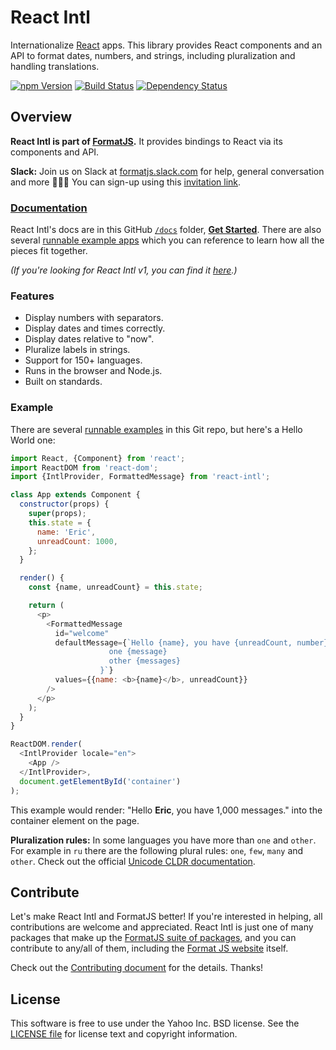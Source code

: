 # React Intl

Internationalize [React][] apps. This library provides React components and an API to format dates, numbers, and strings, including pluralization and handling translations.

[![npm Version][npm-badge]][npm]
[![Build Status][travis-badge]][travis]
[![Dependency Status][david-badge]][david]

## Overview

**React Intl is part of [FormatJS][].** It provides bindings to React via its components and API.

**Slack:** Join us on Slack at [formatjs.slack.com](https://formatjs.slack.com/) for help, general conversation and more 💬🎊🎉
You can sign-up using this [invitation link](https://join.slack.com/t/formatjs/shared_invite/enQtNjYwMzE4NjM1MDQzLTA5NDE1Y2Y1ZWNiZWI1YTU5MGUxY2M0YjA4NWNhMmU3YTRjZmQ3MTE3NzJmOTAxMWRmYWE1ZTdkMmYzNzA5Y2M).

### [Documentation][]

React Intl's docs are in this GitHub [`/docs`][documentation] folder, [**Get Started**][getting started]. There are also several [runnable example apps][examples] which you can reference to learn how all the pieces fit together.

_(If you're looking for React Intl v1, you can find it [here][v1-docs].)_

### Features

- Display numbers with separators.
- Display dates and times correctly.
- Display dates relative to "now".
- Pluralize labels in strings.
- Support for 150+ languages.
- Runs in the browser and Node.js.
- Built on standards.

### Example

There are several [runnable examples][examples] in this Git repo, but here's a Hello World one:

```js
import React, {Component} from 'react';
import ReactDOM from 'react-dom';
import {IntlProvider, FormattedMessage} from 'react-intl';

class App extends Component {
  constructor(props) {
    super(props);
    this.state = {
      name: 'Eric',
      unreadCount: 1000,
    };
  }

  render() {
    const {name, unreadCount} = this.state;

    return (
      <p>
        <FormattedMessage
          id="welcome"
          defaultMessage={`Hello {name}, you have {unreadCount, number} {unreadCount, plural,
                      one {message}
                      other {messages}
                    }`}
          values={{name: <b>{name}</b>, unreadCount}}
        />
      </p>
    );
  }
}

ReactDOM.render(
  <IntlProvider locale="en">
    <App />
  </IntlProvider>,
  document.getElementById('container')
);
```

This example would render: "Hello **Eric**, you have 1,000 messages." into the container element on the page.

**Pluralization rules:** In some languages you have more than `one` and `other`. For example in `ru` there are the following plural rules: `one`, `few`, `many` and `other`.
Check out the official [Unicode CLDR documentation](http://www.unicode.org/cldr/charts/28/supplemental/language_plural_rules.html).

## Contribute

Let's make React Intl and FormatJS better! If you're interested in helping, all contributions are welcome and appreciated. React Intl is just one of many packages that make up the [FormatJS suite of packages][formatjs github], and you can contribute to any/all of them, including the [Format JS website][formatjs] itself.

Check out the [Contributing document][contributing] for the details. Thanks!

## License

This software is free to use under the Yahoo Inc. BSD license.
See the [LICENSE file][] for license text and copyright information.

[npm]: https://www.npmjs.org/package/react-intl
[npm-badge]: https://img.shields.io/npm/v/react-intl.svg?style=flat-square
[david]: https://david-dm.org/formatjs/react-intl
[david-badge]: https://img.shields.io/david/formatjs/react-intl.svg?style=flat-square
[travis]: https://travis-ci.org/formatjs/react-intl
[travis-badge]: https://img.shields.io/travis/formatjs/react-intl/master.svg?style=flat-square
[react]: http://facebook.github.io/react/
[formatjs]: http://formatjs.io/
[formatjs github]: http://formatjs.io/github/
[documentation]: https://github.com/formatjs/react-intl/blob/master/docs/README.md
[getting started]: https://github.com/formatjs/react-intl/blob/master/docs/Getting-Started.md
[examples]: https://github.com/formatjs/react-intl/tree/master/examples
[v1-docs]: http://formatjs.io/react/v1/
[contributing]: https://github.com/formatjs/react-intl/blob/master/CONTRIBUTING.md
[license file]: https://github.com/formatjs/react-intl/blob/master/LICENSE.md
